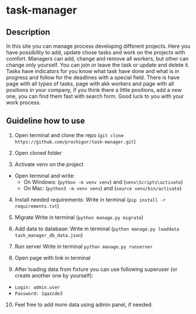 # task-manager


## Description
In this site you can manage process developing different projects. 
Here you have possibility to add, update chose tasks and work on
the projects with comfort. Managers can add, change and remove
all workers, but other can change only yourself. You can join or
leave the task or update and delete it. Tasks have indicators for
you know what task have done and what is in progress and follow for the
deadlines with a special field. There is have page with all types of tasks,
page with akk workers and page with all positions in your company, if you
think there a little positions, add a new one, you can find them fast with
search form. Good luck to you with your work process.


## Guideline how to use

1) Open terminal and clone the repo (`git clone https://github.com/prochigor/task-manager.git`)

2) Open cloned folder

3) Activate venv on the project
- Open terminal and write: 
  - On Windows: (`python -m venv venv`) and (`venv\Scripts\activate`)
  - On Mac: (`python3 -m venv venv`) and (`source venv/bin/activate`)

4) Install needed requirements:
  Write in terminal (`pip install -r requirements.txt`)

5) Migrate
  Write in terminal (`python manage.py migrate`)

6) Add data to database:
  Write in terminal (`python manage.py loaddata task_manager_db_data.json`)

7) Run server
  Write in terminal `python manage.py runserver`

8) Open page with link in terminal

9) After loading data from fixture you can use following superuser (or create another one by yourself): 
- `Login: admin.user`
- `Password: 1qazcde3`

10) Feel free to add more data using admin panel, if needed.
